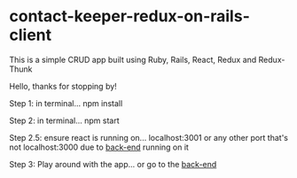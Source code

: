 # contact-keeper-redux-on-rails-client

 This is a simple CRUD app built using Ruby, Rails, React, Redux and Redux-Thunk

Hello, thanks for stopping by!

Step 1: in terminal... npm install

Step 2: in terminal... npm start

Step 2.5: ensure react is running on... localhost:3001 or any other port that's not localhost:3000 due to [back-end](https://github.com/JKofler93/contact-keeper-back-end) running on it

Step 3: Play around with the app... or go to the [back-end](https://github.com/JKofler93/contact-keeper-back-end)

